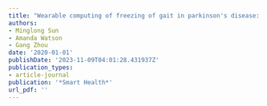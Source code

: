 ```yaml
---
title: "Wearable computing of freezing of gait in parkinson's disease: a survey"
authors:
- Minglong Sun
- Amanda Watson
- Gang Zhou
date: '2020-01-01'
publishDate: '2023-11-09T04:01:28.431937Z'
publication_types:
- article-journal
publication: '*Smart Health*'
url_pdf: '' 
---
```

